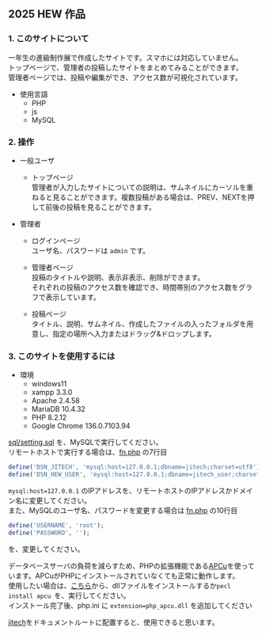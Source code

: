 ## 2025 HEW 作品

### 1. このサイトについて
一年生の進級制作展で作成したサイトです。スマホには対応していません。  
トップページで、管理者の投稿したサイトをまとめてみることができます。  
管理者ページでは、投稿や編集ができ、アクセス数が可視化されています。
- 使用言語
  - PHP
  - js
  - MySQL

### 2. 操作
- 一般ユーザ
  - トップページ  
  管理者が入力したサイトについての説明は、サムネイルにカーソルを重ねると見ることができます。複数投稿がある場合は、PREV、NEXTを押して前後の投稿を見ることができます。


- 管理者
  - ログインページ  
  ユーザ名、パスワードは ```admin``` です。  

  - 管理者ページ  
  投稿のタイトルや説明、表示非表示、削除ができます。  
  それぞれの投稿のアクセス数を確認でき、時間帯別のアクセス数をグラフで表示しています。  

  - 投稿ページ  
  タイトル、説明、サムネイル、作成したファイルの入ったフォルダを用意し、指定の場所へ入力またはドラッグ&ドロップします。


### 3. このサイトを使用するには
- 環境
  - windows11
  - xampp 3.3.0
  - Apache 2.4.58
  - MariaDB 10.4.32
  - PHP 8.2.12
  - Google Chrome 136.0.7103.94  


[sql/setting.sql](https://github.com/RyOkEeeesh/jitech/blob/main/sql/setting.sql) を、MySQLで実行してください。  
リモートホストで実行する場合は、[fn.php](https://github.com/RyOkEeeesh/jitech/blob/main/jitech/fn.php) の7行目
``` PHP
define('DSN_JITECH', 'mysql:host=127.0.0.1;dbname=jitech;charset=utf8');
define('DSN_HEW_USER', 'mysql:host=127.0.0.1;dbname=jitech_user;charset=utf8');
```
```mysql:host=127.0.0.1``` のIPアドレスを、リモートホストのIPアドレスかドメイン名に変更してください。  
また、MySQLのユーザ名、パスワードを変更する場合は [fn.php](https://github.com/RyOkEeeesh/jitech/blob/main/jitech/fn.php) の10行目
```PHP
define('USERNAME', 'root');
define('PASSWORD', '');
```
を、変更してください。  


データベースサーバの負荷を減らすため、PHPの拡張機能である[APCu](https://www.php.net/manual/ja/book.apcu.php)を使っています。APCuがPHPにインストールされていなくても正常に動作します。  
使用したい場合は、[こちら](https://pecl.php.net/package/apcu)から、dllファイルをインストールするか```pecl install apcu ```を、実行してください。  
インストール完了後、php.ini に ```extension=php_apcu.dll``` を追加してください  

[jitech](https://github.com/RyOkEeeesh/jitech/tree/main/jitech)をドキュメントルートに配置すると、使用できると思います。